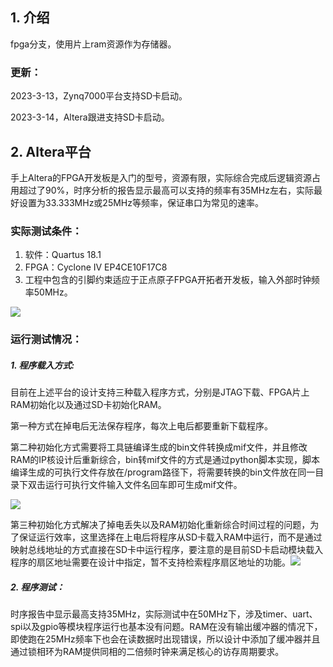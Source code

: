 ## 1. 介绍

fpga分支，使用片上ram资源作为存储器。

### 更新：

2023-3-13，Zynq7000平台支持SD卡启动。

2023-3-14，Altera跟进支持SD卡启动。

## 2. Altera平台

手上Altera的FPGA开发板是入门的型号，资源有限，实际综合完成后逻辑资源占用超过了90%，时序分析的报告显示最高可以支持的频率有35MHz左右，实际最好设置为33.333MHz或25MHz等频率，保证串口为常见的速率。

### 实际测试条件：

1. 软件：Quartus 18.1
2. FPGA：Cyclone Ⅳ EP4CE10F17C8
3. 工程中包含的引脚约束适应于正点原子FPGA开拓者开发板，输入外部时钟频率50MHz。

![](https://gitee.com/havocsite/rooth/raw/fpga/images/DSC_0481.png)

### 运行测试情况：

##### 1. 程序载入方式:

目前在上述平台的设计支持三种载入程序方式，分别是JTAG下载、FPGA片上RAM初始化以及通过SD卡初始化RAM。

第一种方式在掉电后无法保存程序，每次上电后都要重新下载程序。

第二种初始化方式需要将工具链编译生成的bin文件转换成mif文件，并且修改RAM的IP核设计后重新综合，bin转mif文件的方式是通过python脚本实现，脚本编译生成的可执行文件存放在/program路径下，将需要转换的bin文件放在同一目录下双击运行可执行文件输入文件名回车即可生成mif文件。

![](https://gitee.com/havocsite/rooth/raw/fpga/images/Clip_20230314_131709.png)

第三种初始化方式解决了掉电丢失以及RAM初始化重新综合时间过程的问题，为了保证运行效率，这里选择在上电后将程序从SD卡载入RAM中运行，而不是通过映射总线地址的方式直接在SD卡中运行程序，要注意的是目前SD卡启动模块载入程序的扇区地址需要在设计中指定，暂不支持检索程序扇区地址的功能。![](https://gitee.com/havocsite/rooth/raw/fpga/images/Clip_20230314_131413.png)



##### 2. 程序测试：

时序报告中显示最高支持35MHz，实际测试中在50MHz下，涉及timer、uart、spi以及gpio等模块程序运行也基本没有问题。RAM在没有输出缓冲器的情况下，即使跑在25MHz频率下也会在读数据时出现错误，所以设计中添加了缓冲器并且通过锁相环为RAM提供同相的二倍频时钟来满足核心的访存周期要求。
